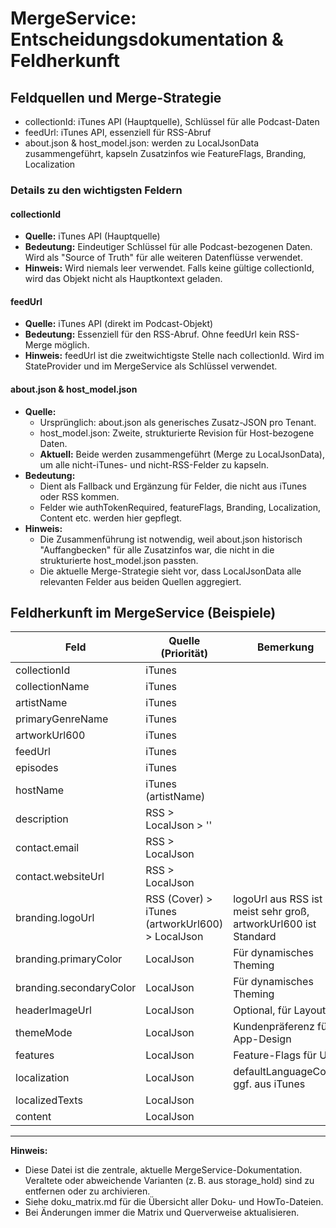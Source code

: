 # MergeService: Entscheidungsdokumentation & Feldherkunft

<!-- Siehe auch: doku_matrix.md für die zentrale Übersicht aller Doku- und HowTo-Dateien. -->
<!-- Verwandte Themen: howto_merge_caching.md, adr-001-merge-strategy.md -->

## Feldquellen und Merge-Strategie
- collectionId: iTunes API (Hauptquelle), Schlüssel für alle Podcast-Daten
- feedUrl: iTunes API, essenziell für RSS-Abruf
- about.json & host_model.json: werden zu LocalJsonData zusammengeführt, kapseln Zusatzinfos wie FeatureFlags, Branding, Localization

### Details zu den wichtigsten Feldern

#### collectionId
- **Quelle:** iTunes API (Hauptquelle)
- **Bedeutung:** Eindeutiger Schlüssel für alle Podcast-bezogenen Daten. Wird als "Source of Truth" für alle weiteren Datenflüsse verwendet.
- **Hinweis:** Wird niemals leer verwendet. Falls keine gültige collectionId, wird das Objekt nicht als Hauptkontext geladen.

#### feedUrl
- **Quelle:** iTunes API (direkt im Podcast-Objekt)
- **Bedeutung:** Essenziell für den RSS-Abruf. Ohne feedUrl kein RSS-Merge möglich.
- **Hinweis:** feedUrl ist die zweitwichtigste Stelle nach collectionId. Wird im StateProvider und im MergeService als Schlüssel verwendet.

#### about.json & host_model.json
- **Quelle:**
  - Ursprünglich: about.json als generisches Zusatz-JSON pro Tenant.
  - host_model.json: Zweite, strukturierte Revision für Host-bezogene Daten.
  - **Aktuell:** Beide werden zusammengeführt (Merge zu LocalJsonData), um alle nicht-iTunes- und nicht-RSS-Felder zu kapseln.
- **Bedeutung:**
  - Dient als Fallback und Ergänzung für Felder, die nicht aus iTunes oder RSS kommen.
  - Felder wie authTokenRequired, featureFlags, Branding, Localization, Content etc. werden hier gepflegt.
- **Hinweis:**
  - Die Zusammenführung ist notwendig, weil about.json historisch "Auffangbecken" für alle Zusatzinfos war, die nicht in die strukturierte host_model.json passten.
  - Die aktuelle Merge-Strategie sieht vor, dass LocalJsonData alle relevanten Felder aus beiden Quellen aggregiert.

## Feldherkunft im MergeService (Beispiele)
| Feld                   | Quelle (Priorität)         | Bemerkung |
|------------------------|----------------------------|-----------|
| collectionId           | iTunes                     |           |
| collectionName         | iTunes                     |           |
| artistName             | iTunes                     |           |
| primaryGenreName       | iTunes                     |           |
| artworkUrl600          | iTunes                     |           |
| feedUrl                | iTunes                     |           |
| episodes               | iTunes                     |           |
| hostName               | iTunes (artistName)        |           |
| description            | RSS > LocalJson > ''       |           |
| contact.email          | RSS > LocalJson            |           |
| contact.websiteUrl     | RSS > LocalJson            |           |
| branding.logoUrl       | RSS (Cover) > iTunes (artworkUrl600) > LocalJson | logoUrl aus RSS ist meist sehr groß, artworkUrl600 ist Standard |
| branding.primaryColor  | LocalJson                  | Für dynamisches Theming |
| branding.secondaryColor| LocalJson                  | Für dynamisches Theming |
| headerImageUrl         | LocalJson                  | Optional, für Layout |
| themeMode              | LocalJson                  | Kundenpräferenz für App-Design |
| features               | LocalJson                  | Feature-Flags für UI |
| localization           | LocalJson                  | defaultLanguageCode ggf. aus iTunes |
| localizedTexts         | LocalJson                  | |
| content                | LocalJson                  | |

---

**Hinweis:**
- Diese Datei ist die zentrale, aktuelle MergeService-Dokumentation. Veraltete oder abweichende Varianten (z. B. aus storage_hold) sind zu entfernen oder zu archivieren.
- Siehe doku_matrix.md für die Übersicht aller Doku- und HowTo-Dateien.
- Bei Änderungen immer die Matrix und Querverweise aktualisieren.
